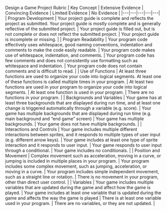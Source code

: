 Design a Game Project Rubric
| Key Concept | Extensive Evidence | Convincing Evidence | Limited Evidence | No Evidence |
|---|---|---|---|---|
| Program Development | Your project guide is complete and reflects the project as submitted. Your project guide is mostly complete and is generally reflective of the submitted project. | Your project guide is filled out, but is not complete or does not reflect the submitted project. | Your project guide is incomplete or missing. |
| Program Readability | Your program code effectively uses whitespace, good naming conventions, indentation and comments to make the code easily readable. | Your program code makes use of whitespace, indentation, and comments. | Your program code has few comments and does not consistently use formatting such as whitespace and indentation. | Your program code does not contain comments and is difficult to read. |
| Use of Functions | At least three functions are used to organize your code into logical segments. At least one of these functions is called multiple times in your program. | At least two functions are used in your program to organize your code into logical segments. | At least one function is used in your program. | There are no functions in your program. |
| Backgrounds and Variables | Your game has at least three backgrounds that are displayed during run time, and at least one change is triggered automatically through a variable (e.g. score). | Your game has multiple backgrounds that are displayed during run time (e.g. main background and “end game” screen) | Your game has multiple backgrounds. | Your game does not have multiple backgrounds. |
| Interactions and Controls | Your game includes multiple different interactions between sprites, and it responds to multiple types of user input (e.g. different arrow keys). | Your game includes at least one type of sprite interaction and it responds to user input. | Your game responds to user input through a conditional. | Your game includes no conditionals. |
| Position and Movement | Complex movement such as acceleration, moving in a curve, or jumping is included in multiple places in your program. | Your program includes some complex movement, such as jumping, acceleration, or moving in a curve. | Your program includes simple independent movement, such as a straight line or rotation. | There is no movement in your program, other than direct user control. |
| Variables | Your game includes multiple variables that are updated during the game and affect how the game is played. | Your game includes at least one variable that is updated during the game and affects the way the game is played | There is at least one variable used in your program. | There are no variables, or they are not updated. |
